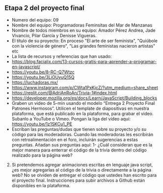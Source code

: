 ## Etapa 2 del proyecto final

- Numero del equipo: 09
- Nombre del equipo: Programadoras Feminsitas del Mar de Manzanas
- Nombre de todos miembros en su equipo: Amador Pérez Andrea, Jade Vivancio, Pilar García y Denisse Vigueras.
- El título de su proyecto: En proceso "El arte de ser feminista", "Quiúbole con la violencia de género", "Las grandes feministas nacieron artistas" etc
- La lista de recursos y referencias que han usado: 
- https://blog.facialix.com/13-cursos-gratis-para-aprender-a-programar-en-javascript/
- https://youtu.be/8-RC-Q7Wtzc
- https://youtu.be/3LiOUvuQ15Q
- https://luchadoras.mx/
- https://www.instagram.com/p/CWta1PxKjcZ/?utm_medium=share_sheet
- https://replit.com/@AdriAnRoAn/Trivia-1#index.html
- https://developer.mozilla.org/es/docs/Learn/JavaScript/Building_blocks
- Graben un video de 5-min usando el modelo “Entrega 2 Proyecto Final Patrones Hermosos”. Utilicen el template de diapositivas en nuestra plataforma, que está publicado en la plataforma, para grabar el video. Subanlo a YouTube o Vimeo. Pongan la liga del vídeo aquí: https://youtu.be/1z1SKCu1_PE
- Escriban las preguntas/dudas que tienen sobre su proyecto y/o su código para las moderadoras. Cuando las moderadoras les escribirán con retroalimentación en el foro, incluirán sugerencias a estas preguntas. Añadan sus preguntas aquí:
1- ¿Cuál consideran que es la mejor manera para enterrar el código de la trivia dentro del código realizado para la página web?
2. Si pretendemos agregar animaciones escritas en lenguaje java script,¿es mejor agregarlas al código de la trivia o directamente a la página web?
No se olviden de entregar el código que ustedes han escrito para el proyecto final. Instrucciones para subir archivos a Github están disponibles en la plataforma.
